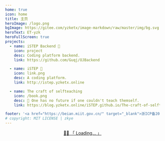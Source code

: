 ```yaml
---
home: true
icon: home
title: 主页
heroImage: /logo.png
bgImage: https://gitee.com/yzketx/image-markdown/raw/master/img/bg.svg
heroText: ET-yzk
heroFullScreen: true
projects:
  - name: iSTEP Backend 🥤
    icon: project
    desc: Coding platform backend.
    link: https://github.com/Guqj/OJBackend

  - name: iSTEP 🍻
    icon: link.png
    desc: A coding platform.
    link: http://istep.yzketx.online

  - name: The craft of selfteaching
    icon: /book.png
    desc: 🧭 One has no future if one couldn't teach themself.
    link: https://blog.yzketx.online/iSTEP.github.io/The-craft-of-selfteaching/

footer: '<a href="https://beian.miit.gov.cn/" target="_blank">浙ICP备2020044365号-2</a>'
# copyright: MIT LICENSE | zkye
---
```


<!-- 这里直接用 Vue Ajax 存在跨域问题；而 fetch 为浏览器方法，使用在build时node.js会警告 -->

<p class="heti" id="hitokoto" style="text-align:center"><a href="#" id="hitokoto_text">🍥🍃 「 Loading... 」</a></p>

<script>
export default {
  mounted() {
    axios.get('https://v1.hitokoto.cn/?c=d&c=e&c=i&c=j&c=k')
      .then(({ data }) => {
        const hitokoto = document.getElementById('hitokoto_text')
        hitokoto.href = 'https://hitokoto.cn/?uuid=' + data.uuid
        hitokoto.innerText = '🍃「 ' + data.hitokoto + '」'
    })
    .catch(console.error)
  },
}
</script>
